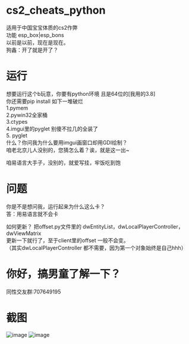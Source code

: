 # cs2_cheats_python
适用于中国宝宝体质的cs2作弊  
功能 esp_box|esp_bons  
以前是以前，现在是现在。  
狗鑫：开了就是开了？
# 运行
想要运行这个b玩意，你要有python环境 且是64位的[我用的3.8]  
你还需要pip install 如下一堆破烂  
1.pymem  
2.pywin32全家桶  
3.ctypes  
4.imgui里的pyglet 别傻不拉几的全装了  
5. pyglet  
什么？你问我为什么要用imgui画窗口却用GDI绘制？   
咱老北京儿人没别的，您猜怎么着？诶，就是这一出~  

咱易语言大手子，没别的，就爱写挂，牢饭吃到饱  

# 问题
你是不是想问我，运行起来为什么这么卡？  
答：用易语言就不会卡  

如何更新？
把offset.py文件里的 dwEntityList，dwLocalPlayerController，dwViewMatrix  
更新一下就行了，至于client里的offset 一般不会变。  
（其实dwLocalPlayerController 都不需要，因为第一个对象始终是自己hhh） 
# 你好，搞男童了解一下？
同性交友群:707649195  
# 截图
![image](https://github.com/Retmon403/cs2_cheats_python/blob/main/1.png)
![image](https://github.com/Retmon403/cs2_cheats_python/blob/main/2.png)
